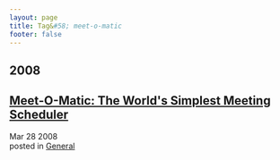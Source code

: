 ```yaml
---
layout: page
title: Tag&#58; meet-o-matic
footer: false
---
```


<div id="blog-archives" class="category">
<h2>2008</h2>

<article>
<h1><a href="/2008/03/28/meet-o-matic-the-worlds-simplest-meeting-scheduler/index.html">Meet-O-Matic: The World's Simplest Meeting Scheduler</a></h1>
<time datetime="2008-03-28T00:00:00-06:00" pubdate><span class='month'>Mar</span> <span class='day'>28</span> <span class='year'>2008</span></time>
<footer>
<span class="categories">posted in 
<a href='/categories/general/'>General</a></span>
</footer>
</article>
</div>
